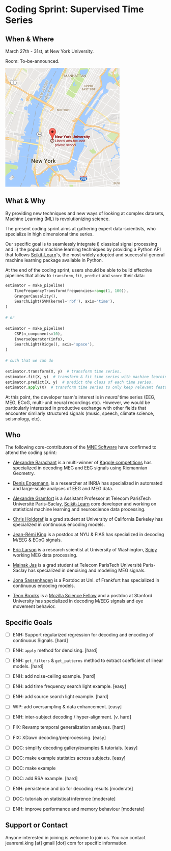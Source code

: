 # Coding Sprint: Supervised Time Series

## When & Where

March 27th - 31st, at New York University.

Room: To-be-announced.

[![alt text](map.png "NYU Map")](https://www.google.fr/maps/place/New+York+University/@40.7295134,-73.9986549,17z/data=!3m1!4b1!4m5!3m4!1s0x89c2599af55395c1:0xda30743171b5f305!8m2!3d40.7295134!4d-73.9964609?hl=en)


## What & Why

By providing new techniques and new ways of looking at complex datasets, Machine Learning (ML) is revolutionizing science.

The present coding sprint aims at gathering expert data-scientists, who specialize in high dimensional time series.

Our specific goal is to seamlessly integrate i) classical signal processing and ii) the popular machine learning techniques by providing a Python API that follows [Scikit-Learn](http://scikit-learn.org)'s, the most widely adopted and successful general machine learning package available in Python.

At the end of the coding sprint, users should be able to build effective pipelines that allow to `transform`, `fit`, `predict` and `score` their data:

```python
estimator = make_pipeline(
    TimeFrequencyTransform(frequencies=range(1, 100)),
    GrangerCausality(),
    SearchLight(SVM(kernel='rbf'), axis='time'),
)

# or

estimator = make_pipeline(
    CSP(n_components=10),
    InverseOperator(info),
    SearchLight(Ridge(), axis='space'),
)

# such that we can do

estimator.transform(X, y)  # transform time series.
estimator.fit(X, y)  # transform & fit time series with machine learning algorithm.
estimator.predict(X, y)  # predict the class of each time series.
estimator.apply(X)  # transform time series to only keep relevant features.
```

At this point, the developer team's interest is in *neural* time series (EEG, MEG, ECoG, multi-unit neural recordings etc).
However, we would be particularly interested in productive exchange with other fields that encounter similarly structured signals (music, speech, climate science, seismology, etc).

## Who

The following core-contributors of the [MNE Software](mne-tools.github.io) have confirmed to attend the coding sprint:

- [Alexandre Barachant](http://alexandre.barachant.org) is a multi-winner of [Kaggle competitions](https://www.kaggle.com/alexandrebarachant) has specialized in decoding MEG and EEG signals using Riemannian Geometry.

- [Denis Engemann](http://www.denis-engemann.de), is a researcher at INRIA has specialized in automated and large-scale analyses of EEG and MEG data.

- [Alexandre Gramfort](http://alexandre.gramfort.net) is a Assistant Professor at Telecom ParisTech Université Paris-Saclay, [Scikit-Learn](http://scikit-learn.org) core developer and working on statistical machine learning and neuroscience data processing.

- [Chris Holdgraf](http://predictablynoisy.com/) is a grad student at University of California Berkeley has specialized in continuous encoding models.

- [Jean-Rémi King](https://sites.google.com/site/jeanremiking/) is a postdoc at NYU & FIAS has specialized in decoding M/EEG & ECoG signals.

- [Eric Larson](http://staff.washington.edu/larsoner/) is a research scientist at University of Washington, [Scipy](https://www.scipy.org/) working MEG data processing.

- [Mainak Jas](https://perso.telecom-paristech.fr/mjas/) is a grad student at Telecom ParisTech Université Paris-Saclay has specialized in denoising and modeling MEG signals.

- [Jona Sassenhagen](https://github.com/jona-sassenhagen) is a Postdoc at Uni. of Frankfurt has specialized in continuous encoding models.

- [Teon Brooks](http://teonbrooks.github.io) is a [Mozilla Science Fellow](https://science.mozilla.org/programs/fellowships/) and a postdoc at Stanford University has specialized in decoding M/EEG signals and eye movement behavior.

## Specific Goals

- [ ] ENH: Support regularized regression for decoding and encoding of continuous Signals. [hard]

- [ ] ENH: `apply` method for denoising. [hard]

- [ ] ENH: `get_filters` & `get_patterns` method to extract coefficient of linear models. [hard]

- [ ] ENH: add noise-ceiling example. [hard]

- [ ] ENH: add time frequency search light example. [easy]

- [ ] ENH: add source search light example. [hard]

- [ ] WIP: add oversampling & data enhancement. [easy]

- [ ] ENH: inter-subject decoding / hyper-alignment. [v. hard]

- [ ] FIX: Revamp temporal generalization analyses. [hard]

- [ ] FIX: XDawn decoding/preprocessing. [easy]

- [ ] DOC: simplify decoding gallery/examples & tutorials. [easy]

- [ ] DOC: make example statistics across subjects. [easy]

- [ ] DOC: make example

- [ ] DOC: add RSA example. [hard]

- [ ] ENH: persistence and i/o for decoding results [moderate]

- [ ] DOC: tutorials on statistical inference [moderate]

- [ ] ENH: improve performance and memory behaviour [moderate]


## Support or Contact

Anyone interested in joining is welcome to join us. You can contact jeanremi.king [at] gmail [dot] com for specific information.
